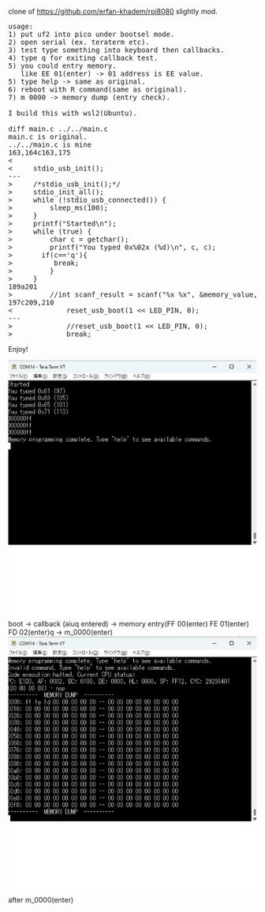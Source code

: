clone of https://github.com/erfan-khadem/rpi8080 slightly mod.
<PRE>
usage: 
1) put uf2 into pico under bootsel mode.
2) open serial (ex. teraterm etc).
3) test type something into keyboard then callbacks.
4) type q for exiting callback test.
5) you could entry memory.
   like EE 01(enter) -> 01 address is EE value.
5) type help -> same as original.
6) reboot with R command(same as original).
7) m 0000 -> memory dump (entry check).

I build this with wsl2(Ubuntu).

diff main.c ../../main.c
main.c is original.
../../main.c is mine
163,164c163,175
<
<     stdio_usb_init();
---
>     /*stdio_usb_init();*/
>     stdio_init_all();
>     while (!stdio_usb_connected()) {
>         sleep_ms(100);
>     }
>     printf("Started\n");
>     while (true) {
>         char c = getchar();
>         printf("You typed 0x%02x (%d)\n", c, c);
>       if(c=='q'){
>          break;
>         }
>     }
189a201
>         //int scanf_result = scanf("%x %x", &memory_value, &memory_address);
197c209,210
<             reset_usb_boot(1 << LED_PIN, 0);
---
>             //reset_usb_boot(1 << LED_PIN, 0);
>             break;
</PRE>

Enjoy!

<a><img src="https://github.com/cobwebkanamachi/rpi8080-slightlyMOD/raw/main/1.png">boot -> callback (aiuq entered) -> memory entry(FF 00(enter) FE 01(enter) FD 02(enter)q -> m_0000(enter)</a><BR>
<a><img src="https://github.com/cobwebkanamachi/rpi8080-slightlyMOD/raw/main/2.png">after m_0000(enter)</a>
